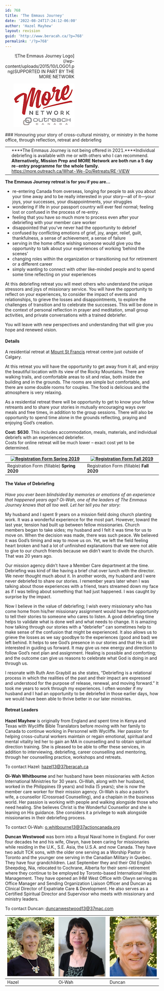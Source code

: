 ```yaml
---
id: 768
title: 'The Emmaus Journey'
date: '2022-08-24T17:24:12-06:00'
author: 'Hazel Mayhew'
layout: revision
guid: 'http://www.beracah.ca/?p=768'
permalink: '/?p=768'
---
```


<div class="alignright" style="width: 45%; text-align: right;">![The Emmaus Journey Logo](/wp-content/uploads/2015/10/LOGO1.png)SUPPORTED IN PART BY THE MORE NETWORK

![The More Network Logo](/wp-content/uploads/2019/08/MoreNet17_200x142.jpg)

</div>### Honouring your story of cross-cultural ministry, or ministry in the home office, through reflection, retreat and debriefing

|  |  |
|---|---|
|  | ****The Emmaus Journey is not being offered in 2021.****Individual debriefing is available with me or with others who I can recommend.  **Alternatively, Mission Prep and MORE Network are both run a 5 day re-entry programme for the whole family.**  https://more.outreach.ca/What-We-Do/Retreats/RE-VIEW |

**The Emmaus Journey retreat is for you if you are…**

- re-entering Canada from overseas, longing for people to ask you about your time away and to be really interested in your story—all of it—your joys, your successes, your disappointments, your struggles
- wondering if life in your passport country will ever feel normal; feeling lost or confused in the process of re-entry.
- feeling that you have so much more to process even after your debriefing with your member care worker
- disappointed that you’ve never had the opportunity to debrief
- confused by conflicting emotions of grief, joy, anger, relief, guilt, thankfulness, a sense of achievement, a sense of failure
- serving in the home office wishing someone would give you the opportunity to talk about your experiences of working ‘behind the scenes’
- changing roles within the organization or transitioning out for retirement or a different career
- simply wanting to connect with other like-minded people and to spend some time reflecting on your experiences

At this debriefing retreat you will meet others who understand the unique stressors and joys of missionary service. You will have the opportunity to reflect on your experiences, to consider the impact of events and relationships, to grieve the losses and disappointments, to explore the challenges of transition and to celebrate the successes. This will be done in the context of personal reflection in prayer and meditation, small group activities, and private conversations with a trained debriefer.

You will leave with new perspectives and understanding that will give you hope and renewed vision.

#### **Details**

A residential retreat at [Mount St Francis](http://www.mountstfrancis.ca/ "Mount St Francis retreat centre") retreat centre just outside of Calgary.

At this retreat you will have the opportunity to get away from it all, and enjoy the beautiful location with its view of the Rocky Mountains. There are walking trails, and comfortable areas to sit and relax, both inside the building and in the grounds. The rooms are simple but comfortable, and there are some double rooms for couples. The food is delicious and the atmosphere is very relaxing.

As a residential retreat there will be opportunity to get to know your fellow retreants and to share your stories in mutually encouraging ways over meals and free times, in addition to the group sessions. There will also be opportunity to spend time alone in the grounds reflecting, praying and enjoying God’s creation.

**Cost: $630**. This includes accommodation, meals, materials, and individual debriefs with an experienced debriefer.  
Costs for online retreat will be much lower – exact cost yet to be determined.

| [![Registration Form Spring 2019](https://www.beracah.ca/wp-content/uploads/2018/05/Registration-Form.png "Spring 2020")](/wp-content/uploads/2020/02/Registration-Form-2020-05.pdf) | [![Registration Form Fall 2019](https://www.beracah.ca/wp-content/uploads/2018/05/Registration-Form.png "Fall 2020")](/wp-content/uploads/2020/02/Registration-Form-2020-09.pdf) |
|---|---|
| Registration Form (fillable)   **Spring 2020** | Registration Form (fillable)   **Fall 2020** |

#### **The Value of Debriefing**

*Have you ever been blindsided by memories or emotions of an experience that happened years ago? Oi-Wah, one of the leaders of The Emmaus Journey knows that all too well. Let her tell you her story:*

My husband and I spent 9 years on a mission field doing church planting work. It was a wonderful experience for the most part. However, toward the last year, tension had built up between fellow missionaries. Church members began to take sides; my husband and I felt it was time for us to move on. When the decision was made, there was such peace. We believed it was God’s timing and way to move us on. Yet, we left the field feeling heart broken and had a lot of unfinished explanations that we were not able to give to our church friends because we didn’t want to divide the church. That was 20 years ago.

Our mission agency didn’t have a Member Care department at the time. Debriefing was kind of like having a brief chat over lunch with the director. We never thought much about it. In another words, my husband and I were never debriefed to share our stories. I remember years later when I was talking about those experiences with a friend, tears streamed down my face as if I was telling about something that had just happened. I was caught by surprise by the impact.

Now I believe in the value of debriefing; I wish every missionary who has come home from his/her missionary assignment would have the opportunity to tell their stories to someone who cares to listen. A good debriefing time helps to validate what is done well and what needs to change. It is amazing how talking through our stories with a “debriefer” can sometimes help to make sense of the confusion that might be experienced. It also allows us to grieve the losses as we say goodbye to the experiences (good and bad) we left behind. It helps to see God’s presence in our stories and that He is still interested in guiding us forward. It may give us new energy and direction to follow God’s next plan and assignment. Healing is possible and comforting; and the outcome can give us reasons to celebrate what God is doing in and through us.

I resonate with Ruth Ann Graybill as she states, “Debriefing is a relational process in which the realities of the past and their impact are expressed and understood for the purpose of release, renewal, and moving forward.” It took me years to work through my experiences. I often wonder if my husband and I had an opportunity to be debriefed in those earlier days, how we would have been able to thrive better in our later ministries.

#### **Retreat Leaders**

**Hazel Mayhew** is originally from England and spent time in Kenya and Texas with Wycliffe Bible Translators before moving with her family to Canada to continue working in Personnel with Wycliffe. Her passion for helping cross-cultural workers maintain or regain emotional, spiritual and mental vitality led her to gain an MA in counselling and to obtain spiritual direction training. She is pleased to be able to offer these services, in addition to interviewing, debriefing, career counselling and mentoring, through her counselling practice, workshops and retreats.

To contact Hazel: [hazel<span class="hide">13</span>@<span class="hide">37</span>beracah.ca](mailto:hazel13@37beracah.ca)

**Oi‑Wah Whitbourne** and her husband have been missionaries with Action International Ministries for 30 years. Oi‑Wah, along with her husband, worked in the Philippines (9 years) and India (5 years); she is now the member care worker for their mission agency. Oi‑Wah is also a pastor’s wife, a counsellor (Crossroad Counselling), and a chaplain in the business world. Her passion is working with people and walking alongside those who need healing. She believes Christ is the Wonderful Counsellor and she is leaning on His guidance. She considers it a privilege to walk alongside missionaries in their debriefing process.

To contact Oi‑Wah: [o.whitbourne<span class="hide">13</span>@<span class="hide">37</span>actioncanada.org](mailto:o.whitbourne13@37actioncanada.org)

**Duncan Westwood** was born into a Royal Naval home in England. For over four decades he and his wife, Olwyn, have been caring for missionaries while residing in the U.K., S.E. Asia, the U.S.A. and now Canada. They have two adult TCK sons, with the older one serving as a Worship Pastor in Toronto and the younger one serving in the Canadian Military in Quebec. They have four grandchildren. Last September they and their Old English Sheepdog, Nia, relocated to Cochrane, Alberta for their semi-retirement where they continue to be employed by Toronto-based International Health Management. They have opened an IHM West Office with Olwyn serving as Office Manager and Sending Organization Liaison Officer and Duncan as Clinical Director of Expatriate Care &amp; Development. He also serves as a Certified Spiritual Director and Supervisor who meets with missionary and ministry leaders.

To contact Duncan: [duncanwestwood<span class="hide">13</span>@<span class="hide">37</span>mac.com](mailto:duncanwestwood13@37mac.com)

| [![Hazel Mayhew](/wp-content/uploads/2019/07/Hazel-Mayhew-photo.jpg)](/wp-content/uploads/2019/07/Hazel-Mayhew-photo.jpg) | [![Oi-Wah Whitbourne](/wp-content/uploads/2015/11/Oi-Wah-photo.jpeg)](/wp-content/uploads/2015/11/Oi-Wah-photo.jpeg) | [![Duncan Westwood](/wp-content/uploads/2019/07/Duncan-Westwood-photo.jpeg)](/wp-content/uploads/2019/07/Duncan-Westwood-photo.jpeg) |
|---|---|---|
| Hazel | Oi‑Wah | Duncan |